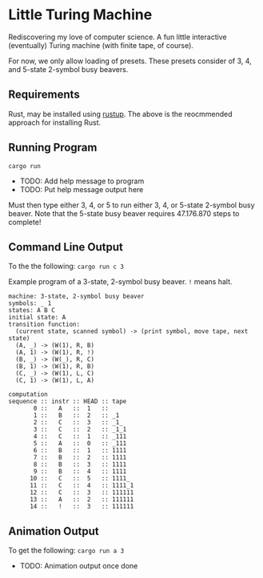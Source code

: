 # Little Turing Machine

Rediscovering my love of computer science.
A fun little interactive (eventually) Turing machine (with finite tape, of course).

For now, we only allow loading of presets.
These presets consider of 3, 4, and 5-state 2-symbol busy beavers.

## Requirements

Rust, may be installed using [rustup](https://www.rust-lang.org/tools/install).
The above is the reocmmended approach for installing Rust.

## Running Program

`cargo run`

- TODO: Add help message to program
- TODO: Put help message output here

Must then type either 3, 4, or 5 to run either 3, 4, or 5-state 2-symbol busy beaver.
Note that the 5-state busy beaver requires 47.176.870 steps to complete!

## Command Line Output

To the the following: `cargo run c 3`

Example program of a 3-state, 2-symbol busy beaver.
`!` means halt.

```
machine: 3-state, 2-symbol busy beaver
symbols: _ 1
states: A B C
initial state: A
transition function:
  (current state, scanned symbol) -> (print symbol, move tape, next state)
  (A, _) -> (W(1), R, B)
  (A, 1) -> (W(1), R, !)
  (B, _) -> (W(_), R, C)
  (B, 1) -> (W(1), R, B)
  (C, _) -> (W(1), L, C)
  (C, 1) -> (W(1), L, A)

computation
sequence :: instr :: HEAD :: tape
       0 ::   A   ::  1   ::
       1 ::   B   ::  2   :: _1
       2 ::   C   ::  3   :: _1_
       3 ::   C   ::  2   :: _1_1
       4 ::   C   ::  1   :: _111
       5 ::   A   ::  0   :: _111
       6 ::   B   ::  1   :: 1111
       7 ::   B   ::  2   :: 1111
       8 ::   B   ::  3   :: 1111
       9 ::   B   ::  4   :: 1111
      10 ::   C   ::  5   :: 1111_
      11 ::   C   ::  4   :: 1111_1
      12 ::   C   ::  3   :: 111111
      13 ::   A   ::  2   :: 111111
      14 ::   !   ::  3   :: 111111
```

## Animation Output

To get the following: `cargo run a 3`

- TODO: Animation output once done
